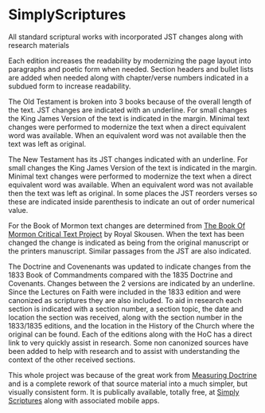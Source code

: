 # SimplyScriptures
All standard scriptural works with incorporated JST changes along with research materials

Each edition increases the readability by modernizing the page layout into paragraphs and poetic form when needed. Section headers and bullet lists are added when needed along with chapter/verse numbers indicated in a subdued form to increase readability.

The Old Testament is broken into 3 books because of the overall length of the text. JST changes are indicated with an underline. For small changes the King James Version of the text is indicated in the margin. Minimal text changes were performed to modernize the text when a direct equivalent word was available. When an equivalent word was not available then the text was left as original.

The New Testament has its JST changes indicated with an underline. For small changes the King James Version of the text is indicated in the margin. Minimal text changes were performed to modernize the text when a direct equivalent word was available. When an equivalent word was not available then the text was left as original. In some places the JST reorders verses so these are indicated inside parenthesis to indicate an out of order numerical value.

For the Book of Mormon text changes are determined from <a href="https://rsc.byu.edu/joseph-smith-prophet-man/book-mormon-critical-text-project">The Book Of Mormon Critical Text Project</a> by Royal Skousen. When the text has been changed the change is indicated as being from the original manuscript or the printers manuscript. Similar passages from the JST are also indicated.

The Doctrine and Covenenants was updated to indicate changes from the 1833 Book of Commandments compared with the 1835 Doctrine and Covenants. Changes between the 2 versions are indicated by an underline. Since the Lectures on Faith were included in the 1833 edition and were canonized as scriptures they are also included. To aid in research each section is indicated with a section number, a section topic, the date and location the section was received, along with the section number in the 1833/1835 editions, and the location in the History of the Church where the original can be found. Each of the editions along with the HoC has a direct link to very quickly assist in research. Some non canonized sources have been added to help with research and to assist with understanding the context of the other received sections.

This whole project was because of the great work from <a href="MeasuringDoctrine.com">Measuring Doctrine</a> and is a complete rework of that source material into a much simpler, but visually consistent form.
It is publically available, totally free, at <a href="simplyscriptures.com">Simply Scriptures</a> along with associated mobile apps.
